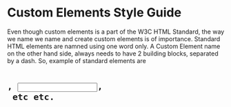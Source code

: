 # Custom Elements Style Guide

Even though custom elements is a part of the W3C HTML Standard, the way we name we name and create custom elements is of importance. Standard HTML elements are namned using one word only. A Custom Element name on the other hand side, always needs to have 2 building blocks, separated by a dash. So, example of standard elements are <code><h1><code>, <input>, <div> etc etc.

